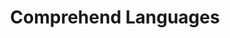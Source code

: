 ---
title: "Comprehend Languages"
permalink: /spells/comprehend-languages/
tags:
  - Spell
available_for:
  - Bard
  - Sorcerer
  - Warlock
  - Wizard
level: "1st Level"
school: "Divination"
comp:
  - V
  - S
  - M
material: "a pinch of soot and salt."
duration: "1 hour"
ritual: true
description: |
  For the duration, you understand the literal meaning of any spoken language that you hear. You also understand any written language that you see, but you must be touching the surface on which the words are written. It takes about 1 minute to read one page of text.

  This spell doesn't decode secret messages in a text or a glyph, such as an arcane sigil, that isn't part of a written language.
excerpt: "For the duration, you understand the literal meaning of any spoken language that you hear."
source: "Basic Rules"
---